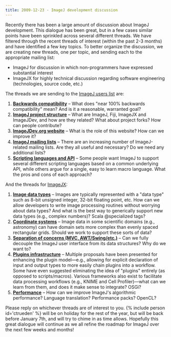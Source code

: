 ```yaml
---
title: 2009-12-23 - ImageJ development discussion
---
```


Recently there has been a large amount of discussion about ImageJ development. This dialogue has been great, but in a few cases similar points have been sprinkled across several different threads. We have filtered through the recent threads of interest (within the past 2-3 months) and have identified a few key topics. To better organize the discussion, we are creating new threads, one per topic, and sending each to the appropriate mailing list:

-   ImageJ for discussion in which non-programmers have expressed substantial interest
-   ImageJX for highly technical discussion regarding software engineering (technologies, source code, etc.)

The threads we are sending to the [ImageJ users list](https://imagej.net/ij/list.html) are:

1.  [**Backwards compatibility**](https://list.nih.gov/cgi-bin/wa.exe?A2=IMAGEJ;78ecf36e.0912) – What does "near 100% backwards compatibility" mean? And is it a reasonable, warranted goal?
2.  [**ImageJ project structure**](https://list.nih.gov/cgi-bin/wa.exe?A2=IMAGEJ;ff078265.0912) – What are ImageJ, Fiji, ImageJX and ImageJDev, and how are they related? What about project forks? How can people contribute?
3.  [**ImageJDev.org website**](https://list.nih.gov/cgi-bin/wa.exe?A2=IMAGEJ;cf12215d.0912) – What is the role of this website? How can we improve it?
4.  [**ImageJ mailing lists**](https://list.nih.gov/cgi-bin/wa.exe?A2=IMAGEJ;a5b07f4c.0912) – There are an increasing number of ImageJ-related mailing lists. Are they all useful and necessary? Do we need any additional lists?
5.  [**Scripting languages and API**](https://list.nih.gov/cgi-bin/wa.exe?A2=IMAGEJ;8c622001.0912) – Some people want ImageJ to support several different scripting languages based on a common underlying API, while others argue for a single, easy to learn macro language. What the pros and cons of each approach?

And the threads for [ImageJX](https://groups.google.com/g/imagejx):

1.  **[Image data types](https://groups.google.com/g/imagejx/c/lD4s32M5als?pli=1)** – Images are typically represented with a "data type" such as 8-bit unsigned integer, 32-bit floating point, etc. How can we allow developers to write image processing routines without worrying about data types? And what is the best way to generically support new data types (e.g., complex numbers)? Scala @specialized tags?
2.  **[Coordinate systems](https://groups.google.com/g/imagejx/c/_yaczl4UWK4)** – Image data in some scientific domains (e.g., astronomy) can have domain sets more complex than evenly spaced rectangular grids. Should we work to support these sorts of data?
3.  **[Separation of concerns (MVC, AWT/Swing/etc.)](https://groups.google.com/g/imagejx/c/gz7cgytSRuA)** – Can we fully decouple the ImageJ user interface from its data structures? Why do we want to?
4.  **[Plugins infrastructure](https://groups.google.com/g/imagejx/c/F3gWc_Ndz_U)** – Multiple proposals have been presented for enhancing the plugin model—e.g., allowing for explicit declaration of input and output types to more easily chain plugins into a workflow. Some have even suggested eliminating the idea of "plugins" entirely (as opposed to scripts/macros). Various frameworks also exist to facilitate data processing workflows (e.g., KNIME and Cell Profiler)—what can we learn from them, and does it make sense to integrate? OSGi?
5.  **[Performance](https://groups.google.com/g/imagejx/c/ox2ooizORA4)** – How can we improve ImageJ's algorithmic performance? Language translation? Performance packs? OpenCL?

Please reply on whichever threads are of interest to you. {% include person id='ctrueden' %} will be on holiday for the rest of the year, but will be back before January 7th, and will try to chime in as time allows. Hopefully this great dialogue will continue as we all refine the roadmap for ImageJ over the next few weeks and months!

 
